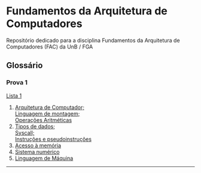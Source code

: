 # Fundamentos da Arquitetura de Computadores
Repositório dedicado para a disciplina Fundamentos da Arquitetura de Computadores (FAC) da UnB / FGA

## Glossário
### Prova 1
[Lista 1](https://github.com/W4RT1N5/fac/blob/main/lista_1/)
1. <a href="https://github.com/W4RT1N5/fac/blob/main/1_arq_computador%26linguagem_montagem%26operacoes_arit/" target="_blank">Arquitetura de Computador;<br>Linguagem de montagem;<br>Operações Aritméticas</a>
2. <a href="https://github.com/W4RT1N5/fac/blob/main/2_tipos_dados%26syscall%26instrucoes/" target="_blank">Tipos de dados;<br>Syscall;<br>Instruções e pseudoinstruções</a>
3. <a href="https://github.com/W4RT1N5/fac/blob/main/3_acesso_memoria/" target="_blank">Acesso à memória</a>
4. <a href="https://github.com/W4RT1N5/fac/blob/main/4_sistema_numerico/" target="_blank">Sistema numérico</a>  
5. <a href="https://github.com/W4RT1N5/fac/blob/main/5_linguagem_maquina/" target="_blank">Linguagem de Máquina</a>

---

